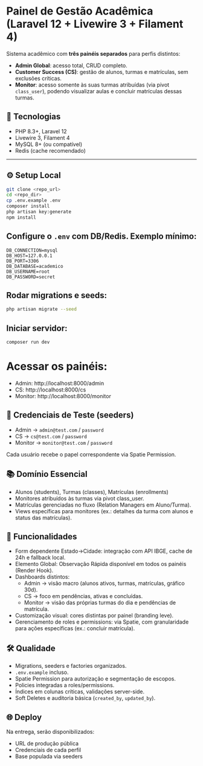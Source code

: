 # Painel de Gestão Acadêmica (Laravel 12 + Livewire 3 + Filament 4)

Sistema acadêmico com **três painéis separados** para perfis distintos:
- **Admin Global**: acesso total, CRUD completo.
- **Customer Success (CS)**: gestão de alunos, turmas e matrículas, sem exclusões críticas.
- **Monitor**: acesso somente às suas turmas atribuídas (via pivot `class_user`), podendo visualizar aulas e concluir matrículas dessas turmas.

## 🚀 Tecnologias
- PHP 8.3+, Laravel 12
- Livewire 3, Filament 4
- MySQL 8+ (ou compatível)
- Redis (cache recomendado)

---

## ⚙️ Setup Local
```bash
git clone <repo_url>
cd <repo_dir>
cp .env.example .env
composer install
php artisan key:generate
npm install
```

## Configure o `.env` com DB/Redis. Exemplo mínimo:
```
DB_CONNECTION=mysql
DB_HOST=127.0.0.1
DB_PORT=3306
DB_DATABASE=academico
DB_USERNAME=root
DB_PASSWORD=secret
```

## Rodar migrations e seeds:
```bash
php artisan migrate --seed
```

## Iniciar servidor:
```bash
composer run dev
```

# Acessar os painéis:
- Admin: http://localhost:8000/admin
- CS: http://localhost:8000/cs
- Monitor: http://localhost:8000/monitor

## 🔑 Credenciais de Teste (seeders)
- Admin → `admin@test.com` / `password`
- CS → `cs@test.com` / `password`
- Monitor → `monitor@test.com` / `password`

Cada usuário recebe o papel correspondente via Spatie Permission.

## 📚 Domínio Essencial
- Alunos (students), Turmas (classes), Matrículas (enrollments)
- Monitores atribuídos às turmas via pivot class_user.
- Matrículas gerenciadas no fluxo (Relation Managers em Aluno/Turma).
- Views específicas para monitores (ex.: detalhes da turma com alunos e status das matrículas).

## 📝 Funcionalidades
- Form dependente Estado→Cidade: integração com API IBGE, cache de 24h e fallback local.
- Elemento Global: Observação Rápida disponível em todos os painéis (Render Hook).
- Dashboards distintos:
  - Admin → visão macro (alunos ativos, turmas, matrículas, gráfico 30d).
  - CS → foco em pendências, ativas e concluídas.
  - Monitor → visão das próprias turmas do dia e pendências de matrícula.
- Customização visual: cores distintas por painel (branding leve).
- Gerenciamento de roles e permissions: via Spatie, com granularidade para ações específicas (ex.: concluir matrícula).

## 🛠️ Qualidade
- Migrations, seeders e factories organizados.
- `.env.example` incluso.
- Spatie Permission para autorização e segmentação de escopos.
- Policies integradas a roles/permissions.
- Índices em colunas críticas, validações server-side.
- Soft Deletes e auditoria básica (`created_by`, `updated_by`).

## 🌐 Deploy
Na entrega, serão disponibilizados:
- URL de produção pública
- Credenciais de cada perfil
- Base populada via seeders
